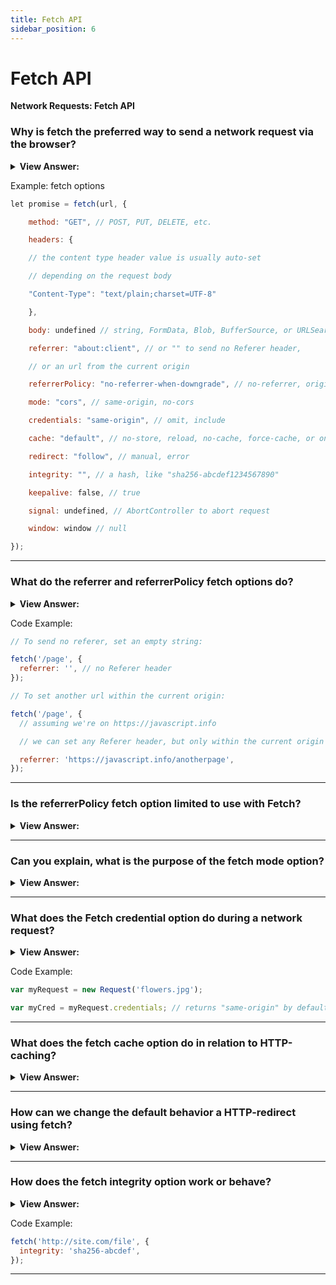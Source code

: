 ```yaml
---
title: Fetch API
sidebar_position: 6
---
```


# Fetch API

**Network Requests: Fetch API**

<head>
  <title>Fetch API - JavaScript Interview Questions & Answers</title>
  <meta charSet="utf-8" />
</head>

### Why is fetch the preferred way to send a network request via the browser?

<details>
  <summary><strong>View Answer:</strong></summary>
  <div>
  <div><strong>Interview Response:</strong> Beyond the Fetch being built on the Promise Object. Fetch is easy to implement compared other methods used to send a network request, like Ajax. It should be noted, if you also want to interact (bi-directional) with the server, the WebSocket object is also more appropriate than fetch. In other cases, fetch offers a great simplicity to load content in a page. Fetch also has a large of fetch set of options including referrer, referrerPolicy, mode, and so on.
    </div>
  </div>
</details>

Example: fetch options

```js
let promise = fetch(url, {

    method: "GET", // POST, PUT, DELETE, etc.

    headers: {

    // the content type header value is usually auto-set

    // depending on the request body

    "Content-Type": "text/plain;charset=UTF-8"

    },

    body: undefined // string, FormData, Blob, BufferSource, or URLSearchParams

    referrer: "about:client", // or "" to send no Referer header,

    // or an url from the current origin

    referrerPolicy: "no-referrer-when-downgrade", // no-referrer, origin, same-origin...

    mode: "cors", // same-origin, no-cors

    credentials: "same-origin", // omit, include

    cache: "default", // no-store, reload, no-cache, force-cache, or only-if-cached

    redirect: "follow", // manual, error

    integrity: "", // a hash, like "sha256-abcdef1234567890"

    keepalive: false, // true

    signal: undefined, // AbortController to abort request

    window: window // null

});
```

---

### What do the referrer and referrerPolicy fetch options do?

<details>
  <summary><strong>View Answer:</strong></summary>
  <div>
  <div><strong>Interview Response:</strong> The referrer and referrerPolicy options govern how fetch sets the HTTP Referrer header. Usually that header is set automatically and contains the URL of the page that made the request. In most scenarios, it is not important at all, sometimes, for security purposes, it makes sense to remove or shorten it. Basically, the referrer option allows us to set any Referrer (within the current origin) or remove it and the referrerPolicy option sets general rules for Referrer.
    </div>
  </div>
</details>

Code Example:

```js
// To send no referer, set an empty string:

fetch('/page', {
  referrer: '', // no Referer header
});

// To set another url within the current origin:

fetch('/page', {
  // assuming we're on https://javascript.info

  // we can set any Referer header, but only within the current origin

  referrer: 'https://javascript.info/anotherpage',
});
```

---

### Is the referrerPolicy fetch option limited to use with Fetch?

<details>
  <summary><strong>View Answer:</strong></summary>
  <div>
  <div><strong>Interview Response:</strong> No, the referrer policy, described in the specification, is not just for fetch, but more global. It is possible to set the default policy for the whole page using the Referrer-Policy HTTP header, or per-link, with &#8249;a rel="noreferrer"&#8250;.
    </div>
  </div>
</details>

---

### Can you explain, what is the purpose of the fetch mode option?

<details>
  <summary><strong>View Answer:</strong></summary>
  <div>
  <div><strong>Interview Response:</strong> The mode option is a safe-guard that prevents occasional cross-origin requests. It has three parameters including cors, same-origin, and no-cors. The cors parameter is the the default state which allows cross-origin requests. The same-origin parameter only allows requests from the origin. When same-origin is set all cross-origin requests are forbidden. The no-cors parameter is only allows safe cross-origin requests. The mode option may be useful when the URL for fetch comes from a 3rd-party, and we want a “power off switch” to limit cross-origin capabilities.
    </div>
  </div>
</details>

---

### What does the Fetch credential option do during a network request?

<details>
  <summary><strong>View Answer:</strong></summary>
  <div>
  <div><strong>Interview Response:</strong> The credentials option specifies whether fetch should send cookies and HTTP-Authorization headers with the request. It has three parameters including same-origin, include, and omit. The same-origin parameter is the default setting used to only send user credentials if the URL is on the same origin as the calling script. The include parameter is used if we always want to send user credentials even for cross-origin calls. (It should be noted, that include requires Accept-Control-Allow-Credentials from cross-origin server for JavaScript to access the response.). The omit parameter is used when we do not want to send or receive cookies. This is like XHR’s withCredentials flag, but with three available values instead of two.
    </div>
  </div>
</details>

Code Example:

```js
var myRequest = new Request('flowers.jpg');

var myCred = myRequest.credentials; // returns "same-origin" by default
```

---

### What does the fetch cache option do in relation to HTTP-caching?

<details>
  <summary><strong>View Answer:</strong></summary>
  <div>
  <div><strong>Interview Response:</strong> By default, fetch requests make use of standard HTTP-caching. That is, it respects the Expires and Cache-Control headers, sends If-Modified-Since and so on. Just like the behavior of a regular HTTP-request. The cache option allows us to ignore HTTP-cache or fine-tune its usage.
    </div>
  </div>
</details>

---

### How can we change the default behavior a HTTP-redirect using fetch?

<details>
  <summary><strong>View Answer:</strong></summary>
  <div>
  <div><strong>Interview Response:</strong> Normally, fetch transparently follows HTTP-redirects, like 301, 302 etc. The fetch redirect option allows us to change or modify the behavior of the HTTP-redirect. It has three parameters for redirect modification including follow, error, and manual. The follow parameter is the default value, it transparently follows HTTP-redirects. The error parameter returns an error in the case of the HTTP-redirect. The manual parameter allows us to process HTTP-redirects manually. In case of redirect, we’ll get a special response object, with response.type="opaqueredirect" and zeroed/empty status and most other properties.
    </div>
  </div>
</details>

---

### How does the fetch integrity option work or behave?

<details>
  <summary><strong>View Answer:</strong></summary>
  <div>
  <div><strong>Interview Response:</strong> The integrity option allows to check if the response matches the known-ahead checksum. As described in the specification, supported hash-functions are SHA-256, SHA-384, and SHA-512, there might be others depending on the browser. For example, we are downloading a file, and we know that it is SHA-256 checksum is “abcdef” (a real checksum is longer, of course). Fetch will calculate SHA-256 on its own and compare it with our string. In case of a mismatch, an error is triggered.
    </div>
  </div>
</details>

Code Example:

```js
fetch('http://site.com/file', {
  integrity: 'sha256-abcdef',
});
```

---
